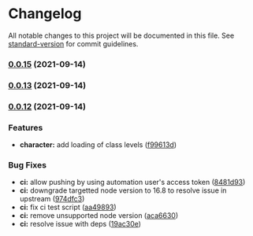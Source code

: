 # Changelog

All notable changes to this project will be documented in this file. See [standard-version](https://github.com/conventional-changelog/standard-version) for commit guidelines.

### [0.0.15](https://github.com/xivstats/lodestone/compare/v0.0.12...v0.0.15) (2021-09-14)

### [0.0.13](https://github.com/xivstats/lodestone/compare/v0.0.12...v0.0.13) (2021-09-14)

### [0.0.12](https://github.com/xivstats/lodestone/compare/v0.0.6...v0.0.12) (2021-09-14)


### Features

* **character:** add loading of class levels ([f99613d](https://github.com/xivstats/lodestone/commits/f99613d1c650a0685f22f32ec2643bc579a45e71))


### Bug Fixes

* **ci:** allow pushing by using automation user's access token ([8481d93](https://github.com/xivstats/lodestone/commits/8481d934ed4c09ee666562e5ecdf4ef5f2e9b772))
* **ci:** downgrade targetted node version to 16.8 to resolve issue in upstream ([974dfc3](https://github.com/xivstats/lodestone/commits/974dfc367e733ac09efc2a1f3f08c59dac5cb7e0))
* **ci:** fix ci test script ([aa49893](https://github.com/xivstats/lodestone/commits/aa4989396bc21e79fef281f3b343e378a178b099))
* **ci:** remove unsupported node version ([aca6630](https://github.com/xivstats/lodestone/commits/aca66303ff5488ba6fe4c12dc54e6e6c69049012))
* **ci:** resolve issue with deps ([19ac30e](https://github.com/xivstats/lodestone/commits/19ac30e6ca8e6a260948331ecafafea1715a49d3))
